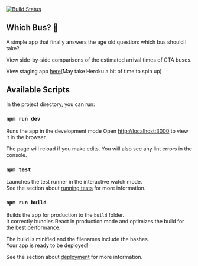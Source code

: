 [![Build Status](https://travis-ci.org/lpenzey/which_bus.svg?branch=master)](https://travis-ci.org/lpenzey/which_bus)

## Which Bus? 🧐

A simple app that finally answers the age old question: which bus should I take?

View side-by-side comparisons of the estimated arrival times of CTA buses.

View staging app [here](https://which-bus-staging.herokuapp.com/)(May take Heroku a bit of time to spin up)

## Available Scripts

In the project directory, you can run:

### `npm run dev`

Runs the app in the development mode
Open [http://localhost:3000](http://localhost:3000) to view it in the browser.

The page will reload if you make edits.
You will also see any lint errors in the console.

### `npm test`

Launches the test runner in the interactive watch mode.<br>
See the section about [running tests](https://facebook.github.io/create-react-app/docs/running-tests) for more information.

### `npm run build`

Builds the app for production to the `build` folder.<br>
It correctly bundles React in production mode and optimizes the build for the best performance.

The build is minified and the filenames include the hashes.<br>
Your app is ready to be deployed!

See the section about [deployment](https://facebook.github.io/create-react-app/docs/deployment) for more information.
